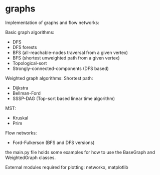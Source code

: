 # graphs
Implementation of graphs and flow networks:

Basic graph algorithms:
- DFS
- DFS forests
- BFS (all-reachable-nodes traversal from a given vertex)
- BFS (shortest unweighted path from a given vertex)
- Topological-sort
- Strongly-connected-components (DFS based)

Weighted graph algorithms:
  Shortest path:
  - Dijkstra
  - Bellman-Ford
  - SSSP-DAG (Top-sort based linear time algorithm)
  
  MST:
  - Kruskal 
  - Prim
  
Flow networks:
- Ford-Fulkerson (BFS and DFS versions)
  

the main.py file holds some examples for how to use the BaseGraph and WeightedGraph classes.


External modules required for plotting: networkx, matplotlib
